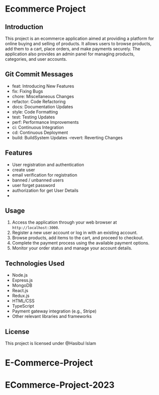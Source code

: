 # Ecommerce Project

## Introduction

This project is an ecommerce application aimed at providing a platform for online buying and selling of products. It allows users to browse products, add them to a cart, place orders, and make payments securely. The application also provides an admin panel for managing products, categories, and user accounts.

## Git Commit Messages

- feat: Introducing New Features
- fix: Fixing Bugs
- chore: Miscellaneous Changes
- refactor: Code Refactoring
- docs: Documentation Updates
- style: Code Formatting
- test: Testing Updates
- perf: Performance Improvements
- ci: Continuous Integration
- cd: Continuous Deployment
- build: BuildSystem Updates
-revert: Reverting Changes

## Features

- User registration and authentication
 - create user 
 - email verification for registration
 - banned / unbanned users
 - user forget password 
 - authorization for get User Details
 -

## Usage

1. Access the application through your web browser at `http://localhost:3000`.
2. Register a new user account or log in with an existing account.
3. Browse products, add items to the cart, and proceed to checkout.
4. Complete the payment process using the available payment options.
5. Monitor your order status and manage your account details.

## Technologies Used

- Node.js
- Express.js
- MongoDB
- React.js
- Redux.js
- HTML/CSS
- TypeScript
- Payment gateway integration (e.g., Stripe)
- Other relevant libraries and frameworks

## License

This project is licensed under @Hasibul Islam

# E-Commerce-Project
# ECommerce-Project-2023
